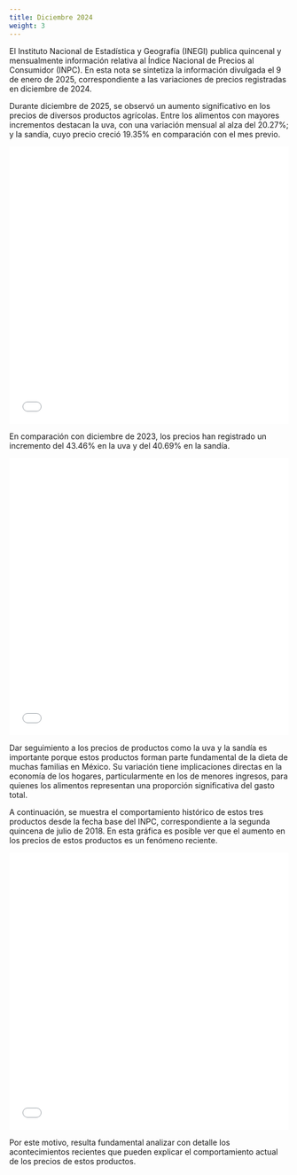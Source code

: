 ```yaml
---
title: Diciembre 2024
weight: 3
---
```


El Instituto Nacional de Estadística y Geografía (INEGI) publica quincenal y mensualmente información relativa al Índice Nacional de Precios al Consumidor (INPC). En esta nota se sintetiza la información divulgada el 9 de enero de 2025, correspondiente a las variaciones de precios registradas en diciembre de 2024.

Durante diciembre de 2025, se observó un aumento significativo en los precios de diversos productos agrícolas. Entre los alimentos con mayores incrementos destacan la uva, con una variación mensual al alza del 20.27%; y la sandía, cuyo precio creció 19.35% en comparación con el mes previo.

<iframe src="/treemap_inpc_mensual_dic24.html" width="100%" height="500" style="border:none;"></iframe>

En comparación con diciembre de 2023, los precios han registrado un incremento del 43.46% en la uva y del 40.69% en la sandía.

<iframe src="/treemap_inpc_anual_dic24.html" width="100%" height="500" style="border:none;"></iframe>

Dar seguimiento a los precios de productos como la uva y la sandía es importante porque estos productos forman parte fundamental de la dieta de muchas familias en México. Su variación tiene implicaciones directas en la economía de los hogares, particularmente en los de menores ingresos, para quienes los alimentos representan una proporción significativa del gasto total.

A continuación, se muestra el comportamiento histórico de estos tres productos desde la fecha base del INPC, correspondiente a la segunda quincena de julio de 2018. En esta gráfica es posible ver que el aumento en los precios de estos productos es un fenómeno reciente.

<iframe src="/linesdic2024.html" width="100%" height="500" style="border:none;"></iframe>

Por este motivo, resulta fundamental analizar con detalle los acontecimientos recientes que pueden explicar el comportamiento actual de los precios de estos productos.

